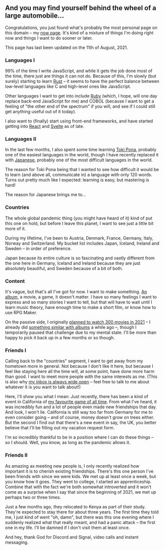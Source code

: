 ## And you may find yourself behind the wheel of a large automobile...

Congratulations, you just found what's probably the most personal page on this domain – my [now page](https://nownownow.com/about). It's kind of a mixture of things I'm doing right now and things I want to do sooner or later.

This page has last been updated on the 11th of August, 2021.

### Languages I

99% of the time I write JavaScript, and while it gets the job done most of the time, there just are things it can not do. Because of this, I'm slowly (but surely) starting to learn [Rust](https://www.rust-lang.org/) – it seems to have the perfect balance between low-level languages like C and high-level ones like JavaScript.

Other languages I want to get into include [Ruby](https://www.ruby-lang.org/) (which, I hope, will one day replace back-end JavaScript for me) and COBOL (because I want to get a feeling of "the other end of the spectrum" if you will, and see if I could still get anything useful out of it today).

I also want to (finally) start using front-end frameworks, and have started getting into [React](https://reactjs.org/) and [Svelte](https://svelte.dev/) as of late.

### Languages II

In the last few months, I also spent some time learning [Toki Pona](https://tokipona.org/), probably one of the easiest languages in the world, though I have recently replaced it with [Japanese](https://www.tofugu.com/learn-japanese/), probably one of the most difficult languages in the world.

The reason for Toki Pona being that I wanted to see how difficult it would be to learn (and above all, communicate in) a language with only 120 words. Turns out pretty much like I expected: learning is easy, but mastering is hard!

The reason for Japanese brings me to...

### Countries

The whole global pandemic thing (you might have heard of it) kind of put this one on hold, but before I leave this planet, I want to see just a little bit more of it.

During my lifetime, I've been to Austria, Denmark, France, Germany, Italy, Norway and Switzerland. My bucket list includes Japan, Iceland, Ireland and Sweden – in order of preference.

Japan because its entire culture is so fascinating and vastly different from the one here in Germany, Iceland and Ireland because they are just absolutely beautiful, and Sweden because of a bit of both.

### Content

It's vague, but that's all I've got for now. I want to make something. [An album](sounds.html), a movie, a game, it doesn't matter. I have so many feelings I want to express and so many stories I want to tell, but that will have to wait until I learn music theory, have enough time to make a short film, or know how to use RPG Maker.

On the passive side, I originally [planned to watch 300 movies in 2021](https://blog.eric.jetzt/consumer.html) – I already did [something similar with albums](https://blog.eric.jetzt/hibernation.html) a while ago –, though I temporarily paused that challenge due to my mental state. I'll be more than happy to pick it back up in a few months or so though.

### Friends I

Calling back to the "countries" segment, I want to get away from my hometown more in general. Not because I don't like it here, but because I feel like staying here all the time will, at some point, have done more harm than good. I want to meet more people with the same interests as me. (This is also why [my inbox is always wide open](about.html) – feel free to talk to me about whatever it is you want to talk about!)

Here, I'll show you what I mean: Just recently, there has been a kind of event in California of [my favourite game of all time](https://twitter.com/OMORI_GAME/status/1413649223690514435). From what I've heard, it was incredibly fun and a lot of people even made new friendships that day. And look, I won't lie. California is still way too far from Germany for me to even consider going – and of course, money doesn't grow on trees either. But the second I find out that there's a new event in say, the UK, you better believe that I'll be filling out my vacation request form.

I'm so incredibly thankful to be in a position where I can do these things – so I should. Well, you know, as long as the pandemic allows it.

### Friends II

As amazing as meeting new people is, I only recently realized how important it is to cherish existing friendships. There's this one person I've been friends with since we were kids. We met up at least once a week, but you know how it goes. They went to college, I started an apprenticeship. Combine that with the fact we're both somewhat introverted and it won't come as a surprise when I say that since the beginning of 2021, we met up perhaps two or three times.

Just a few months ago, they relocated to Kenya as part of their study. They're expected to stay there for about three years. The first time they told me, I just kind of went "oh, damn", but there was this one evening where I suddenly realized what that really meant, and had a panic attack – the first one in my life. I'll be damned if I don't visit them at least once.

And hey, thank God for Discord and Signal, video calls and instant messaging.
